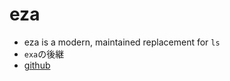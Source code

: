 # eza

- eza is a modern, maintained replacement for `ls`
- `exa`の後継
- [github](https://github.com/eza-community/eza)
